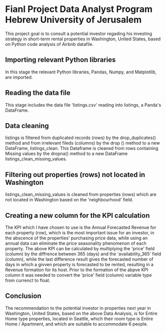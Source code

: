# Fianl Project Data Analyst Program Hebrew University of Jerusalem
This project goal is to consult a potential investor regading his investing strategy in short-term rental properties in Washington, United States, based on Python code analysis of Airbnb datafile.

## Importing relevant Python libraries
In this stage the relevant Python libraries, Pandas, Numpy, and Matplotlib, are imported.

## Reading the data file
This stage includes the data file 'listings.csv' reading into listings, a Panda's DataFrame.

## Data cleaning
listings is filtered from duplicated records (rows) by the drop_duplicates() method and from irrelevant fileds (columns) by the drop () method to a new DataFrame, listings_clean. 
This Dataframe is cleaned from rows containing Missing values by the dropna() method to a new DataFrame listings_clean_missing_values.

## Filtering out properties (rows) not located in Washington
listings_clean_missing_values is cleaned from properties (rows) which are not located in Washington based on the 'neighbourhood' field.

## Creating a new column for the KPI calculation
The KPI which I have chosen to use is the Annual Forecasted Revenue for each property (row), which is the most important issue for an investor, in the abscence of the properties' purchasing price data,
while using an annual data can eliminate the price seasonality phenomenon of each property. 
The above KPI can be calculated by multiplying the 'price' field (column) by the diffrence between 365 (days) and the 'availability_365' field (column), while the last difference result gives the forecasted
number of days in which a givven property is forecasted to be rented, resulting in a Revenue formation for its host.
Prior to the formation of the abpve KPI column it was needed to convert the 'price' field (column) variable type from currenct to float.  

## Conclusion
The recommendation to the potential investor in properties next year in Washington, United States, based on the above Data Analysis, is for Entire Home type properties, located in Seattle, which their 
room type is Entire Home / Apartment, and which are suitable to accommodate 6 people.
